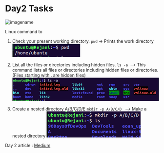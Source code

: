 # Day2 Tasks

![imagename](TargetUrl)

Linux command to

1. Check your present working directory.
   `pwd` -> Prints the work directory
   ![pwd](/2023/day02/Screenshots/pwd.png)

2. List all the files or directories including hidden files.
   `ls -a `--> This command lists all files or directories including hidden files or directories. (Files starting with . are hidden files)
   ![pwd](/2023/day02/Screenshots/Hidden-files.png)
3. Create a nested directory A/B/C/D/E
   `mkdir -p A/B/C/D ` --> Make a nested directory
   ![pwd](/2023/day02/Screenshots/Nested.png)

Day 2 article : [Medium](https://medium.com/@rejani2906/day-2-basics-of-linux-ce2d844f61c3)

